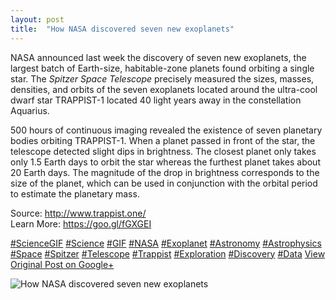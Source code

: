 ```yaml
---
layout: post
title:  "How NASA discovered seven new exoplanets"
---
```


NASA announced last week the discovery of seven new exoplanets, the largest batch of Earth-size, habitable-zone planets found orbiting a single star. The _Spitzer Space Telescope_ precisely measured the sizes, masses, densities, and orbits of the seven exoplanets located around the ultra-cool dwarf star TRAPPIST-1 located 40 light years away in the constellation Aquarius.  
  
500 hours of continuous imaging revealed the existence of seven planetary bodies orbiting TRAPPIST-1. When a planet passed in front of the star, the telescope detected slight dips in brightness. The closest planet only takes only 1.5 Earth days to orbit the star whereas the furthest planet takes about 20 Earth days. The magnitude of the drop in brightness corresponds to the size of the planet, which can be used in conjunction with the orbital period to estimate the planetary mass.  
  
Source: <http://www.trappist.one/>  
Learn More: <https://goo.gl/fGXGEI>  
  
[#ScienceGIF](https://plus.google.com/s/%23ScienceGIF/posts) [#Science](https://plus.google.com/s/%23Science/posts) [#GIF](https://plus.google.com/s/%23GIF/posts) [#NASA](https://plus.google.com/s/%23NASA/posts) [#Exoplanet](https://plus.google.com/s/%23Exoplanet/posts) [#Astronomy](https://plus.google.com/s/%23Astronomy/posts) [#Astrophysics](https://plus.google.com/s/%23Astrophysics/posts) [#Space](https://plus.google.com/s/%23Space/posts) [#Spitzer](https://plus.google.com/s/%23Spitzer/posts) [#Telescope](https://plus.google.com/s/%23Telescope/posts) [#Trappist](https://plus.google.com/s/%23Trappist/posts) [#Exploration](https://plus.google.com/s/%23Exploration/posts) [#Discovery](https://plus.google.com/s/%23Discovery/posts) [#Data](https://plus.google.com/s/%23Data/posts)
[View Original Post on Google+](https://plus.google.com/+ColinSullender/posts/YLsbqtbppVr)

![How NASA discovered seven new exoplanets](/assets/img/2017-03-05-How-NASA-discovered-seven-new-exoplanets.gif)
